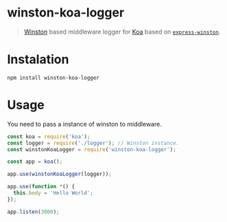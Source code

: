 # winston-koa-logger

> [Winston](https://github.com/winstonjs/winston) based middleware logger for [Koa](https://github.com/koajs/koa) based on [`express-winston`](https://github.com/bithavoc/express-winston).

# Instalation
    npm install winston-koa-logger

# Usage
You need to pass a instance of winston to middleware.

```js
const koa = require('koa');
const logger = require('./logger'); // Winston instance.
const winstonKoaLogger = require('winston-koa-logger');

const app = koa();

app.use(winstonKoaLogger(logger));

app.use(function *() {
  this.body = 'Hello World';
});

app.listen(3000);
```
